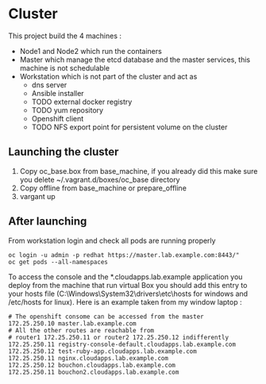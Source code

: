 # Cluster

This project build the 4 machines : 
*   Node1 and Node2 which run the containers 
*   Master which manage the etcd database and the master services, this machine is not schedulable
*   Workstation which is not part of the cluster and act as 
       *   dns server 
	   *   Ansible installer 
	   *   TODO external docker registry
	   *   TODO yum repository
	   *   Openshift client
       *   TODO NFS export point for persistent volume on the cluster	   
	   
## Launching the cluster 

1.   Copy oc_base.box from base_machine, if you already did this make sure you delete ~/.vagrant.d/boxes/oc_base directory
2.   Copy offline from base_machine or prepare_offline
3.   vargant up 

## After launching 

From workstation login and check all pods are running properly

    oc login -u admin -p redhat https://master.lab.example.com:8443/"
	oc get pods --all-namespaces

	
To access the console and the *.cloudapps.lab.example application you deploy from the machine that run virtual Box you should add this entry to your hosts file (C:\Windows\System32\drivers\etc\hosts for windows and /etc/hosts for linux). Here is an example taken from my window laptop :

    # The openshift consome can be accessed from the master 
    172.25.250.10 master.lab.example.com
    # All the other routes are reachable from
    # router1 172.25.250.11 or router2 172.25.250.12 indifferently 
    172.25.250.11 registry-console-default.cloudapps.lab.example.com
    172.25.250.12 test-ruby-app.cloudapps.lab.example.com
    172.25.250.11 nginx.cloudapps.lab.example.com
    172.25.250.12 bouchon.cloudapps.lab.example.com
    172.25.250.11 bouchon2.cloudapps.lab.example.com



